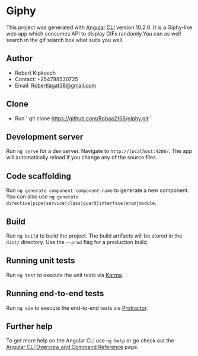 # Giphy

This project was generated with [Angular CLI](https://github.com/angular/angular-cli) version 10.2.0.
It is a Giphy-like web app which consumes API to display GIFs randomly.You can as well search in the gif search box what suits you well

## Author
* Robert Kipkoech
* Contact: +254798530725
* Email: Robertlagat38@gmail.com

## Clone
* Run  ' git clone https://github.com/Robaa2168/giphy.git `

## Development server

Run `ng serve` for a dev server. Navigate to `http://localhost:4200/`. The app will automatically reload if you change any of the source files.

## Code scaffolding

Run `ng generate component component-name` to generate a new component. You can also use `ng generate directive|pipe|service|class|guard|interface|enum|module`.

## Build

Run `ng build` to build the project. The build artifacts will be stored in the `dist/` directory. Use the `--prod` flag for a production build.

## Running unit tests

Run `ng test` to execute the unit tests via [Karma](https://karma-runner.github.io).

## Running end-to-end tests

Run `ng e2e` to execute the end-to-end tests via [Protractor](http://www.protractortest.org/).

## Further help

To get more help on the Angular CLI use `ng help` or go check out the [Angular CLI Overview and Command Reference](https://angular.io/cli) page.
